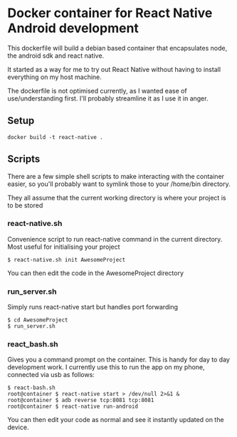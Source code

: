 # Docker container for React Native Android development

This dockerfile will build a debian based container that encapsulates node, the android sdk and react native.

It started as a way for me to try out React Native without having to install everything on my host machine.

The dockerfile is not optimised currently, as I wanted ease of use/understanding first. I'll probably streamline it as I use it in anger.

## Setup

    docker build -t react-native .

## Scripts

There are a few simple shell scripts to make interacting with the container easier, so you'll probably want to symlink those to your /home/bin directory.

They all assume that the current working directory is where your project is to be stored

### react-native.sh

Convenience script to run react-native command in the current directory. Most useful for initialising your project

    $ react-native.sh init AwesomeProject

You can then edit the code in the AwesomeProject directory

### run_server.sh

Simply runs react-native start but handles port forwarding

    $ cd AwesomeProject
    $ run_server.sh
    
### react_bash.sh

Gives you a command prompt on the container. This is handy for day to day development work. I currently use this to run the app on my phone, connected via usb as follows:

    $ react-bash.sh
    root@container $ react-native start > /dev/null 2>&1 &
    root@container $ adb reverse tcp:8081 tcp:8081
    root@container $ react-native run-android

You can then edit your code as normal and see it instantly updated on the device.
